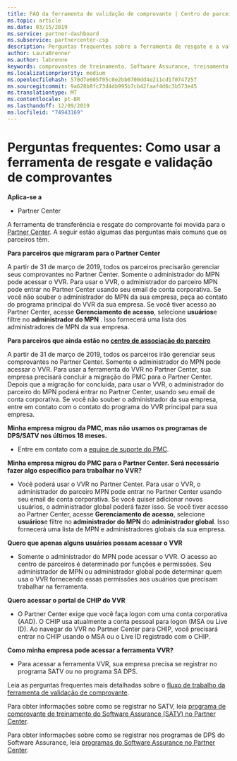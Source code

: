 ```yaml
---
title: FAQ da ferramenta de validação de comprovante | Centro de parceiros
ms.topic: article
ms.date: 03/15/2019
ms.service: partner-dashboard
ms.subservice: partnercenter-csp
description: Perguntas frequentes sobre a ferramenta de resgate e a validação de comprovante, incluindo informações sobre migração, solicitação e controle de acesso e muito mais.
author: LauraBrenner
ms.author: labrenne
keywords: comprovantes de treinamento, Software Assurance, treinamento, validar comprovantes, comprovante de reserva
ms.localizationpriority: medium
ms.openlocfilehash: 570d7e605f05c0e2bb0700dd4e211cd1f074725f
ms.sourcegitcommit: 9a628b8fc73d4db995b7cb42faaf4d6c3b573e45
ms.translationtype: MT
ms.contentlocale: pt-BR
ms.lasthandoff: 12/09/2019
ms.locfileid: "74943169"
---
```

# <a name="faq-using-the-voucher-validation-and-redemption-tool"></a>Perguntas frequentes: Como usar a ferramenta de resgate e validação de comprovantes 

**Aplica-se a**

- Partner Center

A ferramenta de transferência e resgate do comprovante foi movida para o [Partner Center](https://partner.microsoft.com/pcv/dashboard/overview). A seguir estão algumas das perguntas mais comuns que os parceiros têm. 

**Para parceiros que migraram para o Partner Center**

 A partir de 31 de março de 2019, todos os parceiros precisarão gerenciar seus comprovantes no Partner Center. Somente o administrador do MPN pode acessar o VVR. Para usar o VVR, o administrador do parceiro MPN pode entrar no Partner Center usando seu email de conta corporativa. Se você não souber o administrador do MPN da sua empresa, peça ao contato do programa principal do VVR da sua empresa.  Se você tiver acesso ao Partner Center, acesse **Gerenciamento de acesso**, selecione **usuários**e filtre no **administrador do MPN** . Isso fornecerá uma lista dos administradores de MPN da sua empresa.  

**Para parceiros que ainda estão no [centro de associação do parceiro](https://partner.microsoft.com/)**

A partir de 31 de março de 2019, todos os parceiros irão gerenciar seus comprovantes no Partner Center. Somente o administrador do MPN pode acessar o VVR. Para usar a ferramenta do VVR no Partner Center, sua empresa precisará concluir a migração do PMC para o Partner Center. Depois que a migração for concluída, para usar o VVR, o administrador do parceiro do MPN poderá entrar no Partner Center, usando seu email de conta corporativa. Se você não souber o administrador da sua empresa, entre em contato com o contato do programa do VVR principal para sua empresa.  


**Minha empresa migrou da PMC, mas não usamos os programas de DPS/SATV nos últimos 18 meses.**

- Entre em contato com a [equipe de suporte do PMC](mailto:proghelp@microsoft.com). 


**Minha empresa migrou do PMC para o Partner Center. Será necessário fazer algo específico para trabalhar no VVR?** 

- Você poderá usar o VVR no Partner Center.  Para usar o VVR, o administrador do parceiro MPN pode entrar no Partner Center usando seu email de conta corporativa. Se você quiser adicionar novos usuários, o administrador global poderá fazer isso. Se você tiver acesso ao Partner Center, acesse **Gerenciamento de acesso**, selecione **usuários**e filtre no **administrador do MPN** do **administrador global**. Isso fornecerá uma lista de MPN e administradores globais da sua empresa.  

**Quero que apenas alguns usuários possam acessar o VVR**

- Somente o administrador do MPN pode acessar o VVR. O acesso ao centro de parceiros é determinado por funções e permissões. Seu administrador de MPN ou administrador global pode determinar quem usa o VVR fornecendo essas permissões aos usuários que precisam trabalhar na ferramenta.

**Quero acessar o portal de CHIP do VVR**

- O Partner Center exige que você faça logon com uma conta corporativa (AAD).  O CHIP usa atualmente a conta pessoal para logon (MSA ou Live ID).  Ao navegar do VVR no Partner Center para CHIP, você precisará entrar no CHIP usando o MSA ou o Live ID registrado com o CHIP.

**Como minha empresa pode acessar a ferramenta VVR?**

- Para acessar a ferramenta VVR, sua empresa precisa se registrar no programa SATV ou no programa SA DPS.

Leia as perguntas frequentes mais detalhadas sobre o [fluxo de trabalho da ferramenta de validação de comprovante](https://query.prod.cms.rt.microsoft.com/cms/api/am/binary/RE3kz5o).

Para obter informações sobre como se registrar no SATV, leia [programa de comprovante de treinamento do Software Assurance (SATV) no Partner Center](software-assurance-satv.md).

Para obter informações sobre como se registrar nos programas de DPS do Software Assurance, leia [programas do Software Assurance no Partner Center](software-assurance-dps.md).
